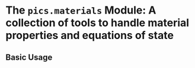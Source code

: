 # The ```pics.materials``` Module: A collection of tools to handle material properties and equations of state

## Basic Usage